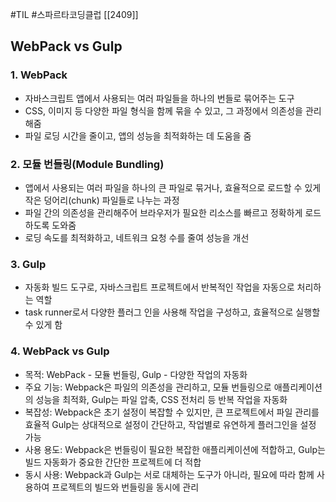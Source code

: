 #TIL #스파르타코딩클럽 [[2409]]

## WebPack vs Gulp

### 1. WebPack
- 자바스크립트 앱에서 사용되는 여러 파일들을 하나의 번들로 묶어주는 도구
- CSS, 이미지 등 다양한 파일 형식을 함께 묶을 수 있고, 그 과정에서 의존성을 관리해줌
- 파일 로딩 시간을 줄이고, 앱의 성능을 최적화하는 데 도움을 줌

### 2. 모듈 번들링(Module Bundling)
- 앱에서 사용되는 여러 파일을 하나의 큰 파일로 묶거나, 효율적으로 로드할 수 있게 작은 덩어리(chunk) 파일들로 나누는 과정
- 파일 간의 의존성을 관리해주어 브라우저가 필요한 리소스를 빠르고 정확하게 로드하도록 도와줌
- 로딩 속도를 최적화하고, 네트워크 요청 수를 줄여 성능을 개선

### 3. Gulp
- 자동화 빌드 도구로, 자바스크립트 프로젝트에서 반복적인 작업을 자동으로 처리하는 역할
- task runner로서 다양한 플러그 인을 사용해 작업을 구성하고, 효율적으로 실행할 수 있게 함

### 4. WebPack vs Gulp
- 목적: WebPack - 모듈 번들링, Gulp - 다양한 작업의 자동화
- 주요 기능: Webpack은 파일의 의존성을 관리하고, 모듈 번들링으로 애플리케이션의 성능을 최적화, Gulp는 파일 압축, CSS 전처리 등 반복 작업을 자동화
- 복잡성: Webpack은 초기 설정이 복잡할 수 있지만, 큰 프로젝트에서 파일 관리를 효율적 Gulp는 상대적으로 설정이 간단하고, 작업별로 유연하게 플러그인을 설정 가능
- 사용 용도: Webpack은 번들링이 필요한 복잡한 애플리케이션에 적합하고, Gulp는 빌드 자동화가 중요한 간단한 프로젝트에 더 적합
- 동시 사용: Webpack과 Gulp는 서로 대체하는 도구가 아니라, 필요에 따라 함께 사용하여 프로젝트의 빌드와 번들링을 동시에 관리